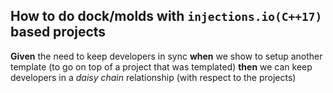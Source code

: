  ## How to do **dock/molds** with `injections.io(C++17)` based projects
**Given** the need to keep developers in sync **when** we show to setup another template (to go on top of a project that was templated) **then** we can keep developers in a *daisy chain* relationship (with respect to the projects)


